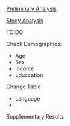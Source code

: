 

[Preliminary Analysis](https://run.pavlovia.org/simonedambrogio/research-record-mental-account-replication/)

[Study Analysis](https://run.pavlovia.org/simonedambrogio/mmar-analysis)


TO DO

Check Demographics: 
- Age
- Sex
- Income
- Educcation

Change Table
- Language
- 

Supplementary Results


